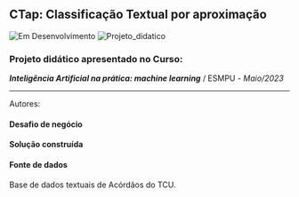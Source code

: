 ## CTap: Classificação Textual por aproximação
![Em Desenvolvimento](http://img.shields.io/static/v1?label=STATUS&message=EM%20DESENVOLVIMENTO&color=blue)
![Projeto_didatico](http://img.shields.io/static/v1?label=FINALIDADE&message=DIDÁTICA&color=green)

### Projeto didático apresentado no Curso:
***Inteligência Artificial na prática: machine learning*** / ESMPU - *Maio/2023*

---

Autores:

#### Desafio de negócio

#### Solução construída

#### Fonte de dados
Base de dados textuais de Acórdãos do TCU.

